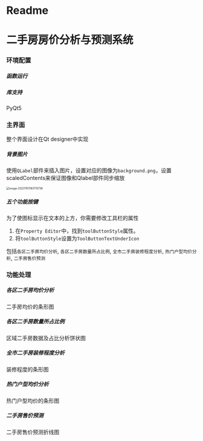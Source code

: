 # Readme

# 二手房房价分析与预测系统

### 环境配置

##### 函数运行

##### 库支持

PyQt5



### 主界面

整个界面设计在Qt designer中实现

##### 背景图片

使用`QLabel`部件来插入图片，设置对应的图像为`background.png`，设置scaledContents来保证图像和Qlabel部件同步缩放

<img src="C:\Users\yxr\AppData\Roaming\Typora\typora-user-images\image-20231101183710736.png" alt="image-20231101183710736" style="zoom: 50%;" />

##### 五个功能按键

为了使图标显示在文本的上方，你需要修改工具栏的属性

1. 在`Property Editor`中，找到`toolButtonStyle`属性。
2. 将`toolButtonStyle`设置为`ToolButtonTextUnderIcon`

包括`各区二手房均价分析`, `各区二手房数量所占比例`, `全市二手房装修程度分析`, `热门户型均价分析`, `二手房售价预测`



### 功能处理

##### 各区二手房均价分析

二手房均价的条形图

##### 各区二手房数量所占比例

区域二手房数据及占比分析饼状图

##### 全市二手房装修程度分析

装修程度的条形图

##### 热门户型均价分析

热门户型均价的条形图

##### 二手房售价预测

二手房售价预测折线图

